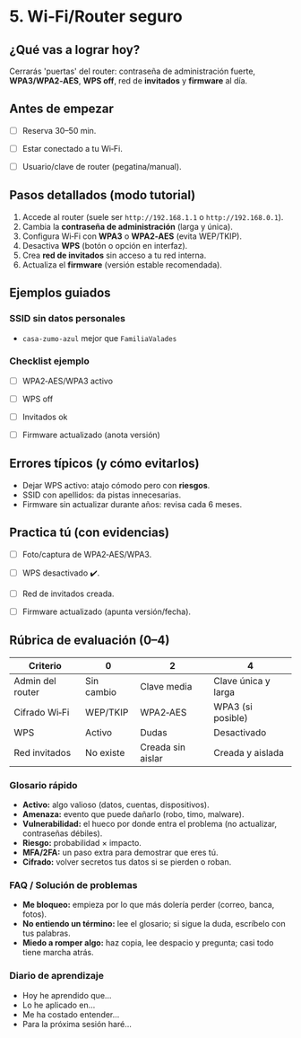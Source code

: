 # 5. Wi‑Fi/Router seguro

## ¿Qué vas a lograr hoy?

Cerrarás 'puertas' del router: contraseña de administración fuerte, **WPA3/WPA2‑AES**, **WPS off**, red de **invitados** y **firmware** al día.

## Antes de empezar

- [ ] Reserva 30–50 min.
- [ ] Estar conectado a tu Wi‑Fi.
- [ ] Usuario/clave de router (pegatina/manual).


## Pasos detallados (modo tutorial)

1. Accede al router (suele ser `http://192.168.1.1` o `http://192.168.0.1`).
2. Cambia la **contraseña de administración** (larga y única).
3. Configura Wi‑Fi con **WPA3** o **WPA2‑AES** (evita WEP/TKIP).
4. Desactiva **WPS** (botón o opción en interfaz).
5. Crea **red de invitados** sin acceso a tu red interna.
6. Actualiza el **firmware** (versión estable recomendada).


## Ejemplos guiados


### SSID sin datos personales

- `casa-zumo-azul` mejor que `FamiliaValades`

### Checklist ejemplo

- [ ] WPA2‑AES/WPA3 activo
- [ ] WPS off
- [ ] Invitados ok
- [ ] Firmware actualizado (anota versión)


## Errores típicos (y cómo evitarlos)

- Dejar WPS activo: atajo cómodo pero con **riesgos**.
- SSID con apellidos: da pistas innecesarias.
- Firmware sin actualizar durante años: revisa cada 6 meses.


## Practica tú (con evidencias)

- [ ] Foto/captura de WPA2‑AES/WPA3.
- [ ] WPS desactivado ✔️.
- [ ] Red de invitados creada.
- [ ] Firmware actualizado (apunta versión/fecha).


## Rúbrica de evaluación (0–4)

| Criterio | 0 | 2 | 4 |
| --- | --- | --- | --- |
| Admin del router | Sin cambio | Clave media | Clave única y larga |
| Cifrado Wi‑Fi | WEP/TKIP | WPA2‑AES | WPA3 (si posible) |
| WPS | Activo | Dudas | Desactivado |
| Red invitados | No existe | Creada sin aislar | Creada y aislada |


### Glosario rápido

- **Activo:** algo valioso (datos, cuentas, dispositivos).
- **Amenaza:** evento que puede dañarlo (robo, timo, malware).
- **Vulnerabilidad:** el hueco por donde entra el problema (no actualizar, contraseñas débiles).
- **Riesgo:** probabilidad × impacto.
- **MFA/2FA:** un paso extra para demostrar que eres tú.
- **Cifrado:** volver secretos tus datos si se pierden o roban.

### FAQ / Solución de problemas

- **Me bloqueo:** empieza por lo que más dolería perder (correo, banca, fotos).
- **No entiendo un término:** lee el glosario; si sigue la duda, escríbelo con tus palabras.
- **Miedo a romper algo:** haz copia, lee despacio y pregunta; casi todo tiene marcha atrás.

### Diario de aprendizaje

- Hoy he aprendido que…
- Lo he aplicado en…
- Me ha costado entender…
- Para la próxima sesión haré…
